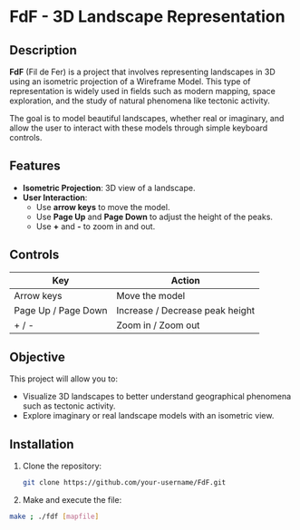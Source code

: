 # FdF - 3D Landscape Representation

## Description

**FdF** (Fil de Fer) is a project that involves representing landscapes in 3D using an isometric projection of a Wireframe Model. This type of representation is widely used in fields such as modern mapping, space exploration, and the study of natural phenomena like tectonic activity.

The goal is to model beautiful landscapes, whether real or imaginary, and allow the user to interact with these models through simple keyboard controls.

## Features

- **Isometric Projection**: 3D view of a landscape.
- **User Interaction**:
  - Use **arrow keys** to move the model.
  - Use **Page Up** and **Page Down** to adjust the height of the peaks.
  - Use **+** and **-** to zoom in and out.

## Controls

| Key                    | Action                             |
|------------------------|------------------------------------|
| Arrow keys             | Move the model                     |
| Page Up / Page Down     | Increase / Decrease peak height    |
| + / -                  | Zoom in / Zoom out                 |

## Objective

This project will allow you to:
- Visualize 3D landscapes to better understand geographical phenomena such as tectonic activity.
- Explore imaginary or real landscape models with an isometric view.

## Installation

1. Clone the repository:
   ```bash
   git clone https://github.com/your-username/FdF.git

2. Make and execute the file:
  ```bash
  make ; ./fdf [mapfile] 
